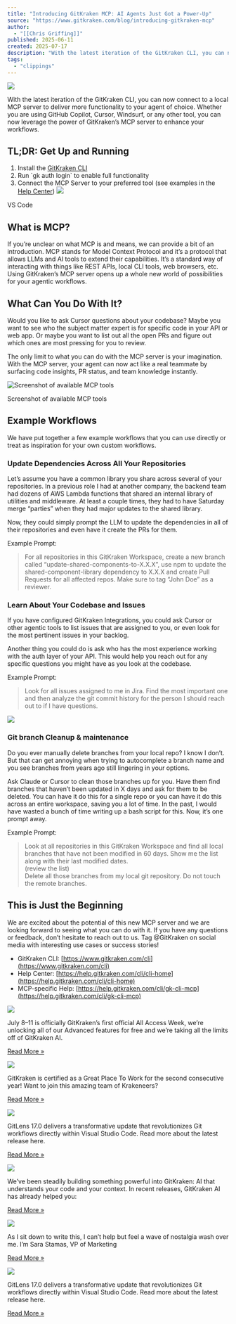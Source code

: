 ```yaml
---
title: "Introducing GitKraken MCP: AI Agents Just Got a Power-Up"
source: "https://www.gitkraken.com/blog/introducing-gitkraken-mcp"
author:
  - "[[Chris Griffing]]"
published: 2025-06-11
created: 2025-07-17
description: "With the latest iteration of the GitKraken CLI, you can now connect to a local MCP server to deliver more functionality to your agent of choice. Whether you"
tags:
  - "clippings"
---
```

![](https://www.gitkraken.com/wp-content/uploads/2025/06/MCP-Blog-Hero-1.png)

With the latest iteration of the GitKraken CLI, you can now connect to a local MCP server to deliver more functionality to your agent of choice. Whether you are using GitHub Copilot, Cursor, Windsurf, or any other tool, you can now leverage the power of GitKraken’s MCP server to enhance your workflows.

## TL;DR: Get Up and Running

1. Install the [GitKraken CLI](https://www.gitkraken.com/cli)
2. Run \`gk auth login\` to enable full functionality
3. Connect the MCP Server to your preferred tool (see examples in the [Help Center](https://help.gitkraken.com/cli/gk-cli-mcp/))
![](https://www.gitkraken.com/wp-content/uploads/2025/06/mcp-warp-1024x602.png)

VS Code

## What is MCP?

If you’re unclear on what MCP is and means, we can provide a bit of an introduction. MCP stands for Model Context Protocol and it’s a protocol that allows LLMs and AI tools to extend their capabilities. It’s a standard way of interacting with things like REST APIs, local CLI tools, web browsers, etc. Using GitKraken’s MCP server opens up a whole new world of possibilities for your agentic workflows.

## What Can You Do With It?

Would you like to ask Cursor questions about your codebase? Maybe you want to see who the subject matter expert is for specific code in your API or web app. Or maybe you want to list out all the open PRs and figure out which ones are most pressing for you to review.

The only limit to what you can do with the MCP server is your imagination. With the MCP server, your agent can now act like a real teammate by surfacing code insights, PR status, and team knowledge instantly.

![Screenshot of available MCP tools](https://www.gitkraken.com/wp-content/uploads/2025/06/tools-1024x693.png.webp)

Screenshot of available MCP tools

## Example Workflows

We have put together a few example workflows that you can use directly or treat as inspiration for your own custom workflows.

### Update Dependencies Across All Your Repositories

Let’s assume you have a common library you share across several of your repositories. In a previous role I had at another company, the backend team had dozens of AWS Lambda functions that shared an internal library of utilities and middleware. At least a couple times, they had to have Saturday merge “parties” when they had major updates to the shared library.

Now, they could simply prompt the LLM to update the dependencies in all of their repositories and even have it create the PRs for them.

Example Prompt:

> For all repositories in this GitKraken Workspace, create a new branch called “update-shared-components-to-X.X.X”, use npm to update the shared-component-library dependency to X.X.X and create Pull Requests for all affected repos. Make sure to tag “John Doe” as a reviewer.

### Learn About Your Codebase and Issues

If you have configured GitKraken Integrations, you could ask Cursor or other agentic tools to list issues that are assigned to you, or even look for the most pertinent issues in your backlog.

Another thing you could do is ask who has the most experience working with the auth layer of your API. This would help you reach out for any specific questions you might have as you look at the codebase.

Example Prompt:

> Look for all issues assigned to me in Jira. Find the most important one and then analyze the git commit history for the person I should reach out to if I have questions.

![](https://www.gitkraken.com/wp-content/uploads/2025/06/jira-issues-1024x636.png)

### Git branch Cleanup & maintenance

Do you ever manually delete branches from your local repo? I know I don’t. But that can get annoying when trying to autocomplete a branch name and you see branches from years ago still lingering in your options.

Ask Claude or Cursor to clean those branches up for you. Have them find branches that haven’t been updated in X days and ask for them to be deleted. You can have it do this for a single repo or you can have it do this across an entire workspace, saving you a lot of time. In the past, I would have wasted a bunch of time writing up a bash script for this. Now, it’s one prompt away.

Example Prompt:

> Look at all repositories in this GitKraken Workspace and find all local branches that have not been modified in 60 days. Show me the list along with their last modified dates.  
> (review the list)  
> Delete all those branches from my local git repository. Do not touch the remote branches.

## This is Just the Beginning

We are excited about the potential of this new MCP server and we are looking forward to seeing what you can do with it. If you have any questions or feedback, don’t hesitate to reach out to us. Tag @GitKraken on social media with interesting use cases or success stories!

- GitKraken CLI: [https://www.gitkraken.com/cli](https://www.gitkraken.com/cli)
- Help Center: [https://help.gitkraken.com/cli/cli-home](https://help.gitkraken.com/cli/cli-home)
- MCP-specific Help: [https://help.gitkraken.com/cli/gk-cli-mcp](https://help.gitkraken.com/cli/gk-cli-mcp)

[![](https://www.gitkraken.com/wp-content/uploads/2025/07/Group-19756-1-300x195.png)](https://www.gitkraken.com/blog/get-ready-gitkraken-ai-all-access-week-starts-july-8)

July 8–11 is officially GitKraken’s first official All Access Week, we’re unlocking all of our Advanced features for free and we’re taking all the limits off of GitKraken AI.

[Read More »](https://www.gitkraken.com/blog/get-ready-gitkraken-ai-all-access-week-starts-july-8)

[![](https://www.gitkraken.com/wp-content/uploads/2025/06/zoomvideo-syd-300x168.gif)](https://www.gitkraken.com/blog/gitkraken-is-a-great-place-to-work-three-years-running-%f0%9f%90%99%e2%9c%a8)

GitKraken is certified as a Great Place To Work for the second consecutive year! Want to join this amazing team of Krakeneers?

[Read More »](https://www.gitkraken.com/blog/gitkraken-is-a-great-place-to-work-three-years-running-%f0%9f%90%99%e2%9c%a8)

[![](https://www.gitkraken.com/wp-content/uploads/2025/06/Blog-Hero-New-300x169.png)](https://www.gitkraken.com/blog/gitlens-17-2-commit-composer-streamlined-ux-and-enterprise-controls)

GitLens 17.0 delivers a transformative update that revolutionizes Git workflows directly within Visual Studio Code. Read more about the latest release here.

[Read More »](https://www.gitkraken.com/blog/gitlens-17-2-commit-composer-streamlined-ux-and-enterprise-controls)

[![](https://www.gitkraken.com/wp-content/uploads/2025/06/GKD-11.2-Thumb-5-300x169.png)](https://www.gitkraken.com/blog/gitkraken-desktop-11-2-merge-conflicts-meet-ai-and-more-dev-quality-of-life-wins)

We’ve been steadily building something powerful into GitKraken: AI that understands your code and your context. In recent releases, GitKraken AI has already helped you:

[Read More »](https://www.gitkraken.com/blog/gitkraken-desktop-11-2-merge-conflicts-meet-ai-and-more-dev-quality-of-life-wins)

[![](https://www.gitkraken.com/wp-content/uploads/2025/06/Bday-Blog-HERO-300x169.png)](https://www.gitkraken.com/blog/celebrating-a-decade-of-gitkraken)

As I sit down to write this, I can’t help but feel a wave of nostalgia wash over me. I’m Sara Stamas, VP of Marketing

[Read More »](https://www.gitkraken.com/blog/celebrating-a-decade-of-gitkraken)

[![](https://www.gitkraken.com/wp-content/uploads/2025/05/17.1-Hero-300x169.png)](https://www.gitkraken.com/blog/gitlens-17-1-visual-history-reimagined)

GitLens 17.0 delivers a transformative update that revolutionizes Git workflows directly within Visual Studio Code. Read more about the latest release here.

[Read More »](https://www.gitkraken.com/blog/gitlens-17-1-visual-history-reimagined)
